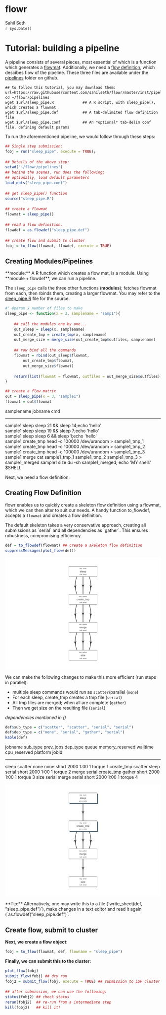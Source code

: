 # flowr
Sahil Seth  
`r Sys.Date()`  



# Tutorial: building a pipeline





A pipeline consists of several pieces, most essential of which is a function which generates a [flowmat](http://docs.flowr.space/docs.html#flow_mat).
Additionally, we need a [flow definition](http://docs.flowr.space/docs.html#flow_definition), which descibes flow of the pipeline. 
These three files are available under the [pipelines](https://github.com/sahilseth/flowr/tree/master/inst/pipelines) folder on github.

```
## to follow this tutorial, you may download them:
url=https://raw.githubusercontent.com/sahilseth/flowr/master/inst/pipelines
cd ~/flowr/pipelines
wget $url/sleep_pipe.R             ## A R script, with sleep_pipe(), which creates a flowmat
wget $url/sleep_pipe.def           ## A tab-delimited flow definition file
wget $url/sleep_pipe.conf          ## An *optional* tab-delim conf file, defining default params
```



To run the aforementioned pipeline, we would follow through these steps:


```r
## Single step submission:
fobj = run("sleep_pipe", execute = TRUE); 

## Details of the above step:
setwd("~/flowr/pipelines")
## behind the scenes, run does the following:
## optionally, load default parameters
load_opts("sleep_pipe.conf") 

## get sleep_pipe() function
source("sleep_pipe.R") 

## create a flowmat
flowmat = sleep_pipe()

## read a flow definition.
flowdef = as.flowdef("sleep_pipe.def")

## create flow and submit to cluster
fobj = to_flow(flowmat, flowdef, execute = TRUE)
```




## Creating Modules/Pipelines


<div class="alert alert-info" role="alert">
**module:** A R function which creates a flow mat, is a module. Using **module + flowdef**, we can run a pipeline.
</div>


The `sleep_pipe` calls the three other functions (**modules**); fetches flowmat from each, then rbinds them,
creating a larger flowmat. You may refer to the [sleep_pipe.R](https://github.com/sahilseth/flowr/blob/master/inst/pipelines/sleep_pipe.R)
file for the source.




```r
#' @param x number of files to make
sleep_pipe <- function(x = 3, samplename = "samp1"){

	## call the modules one by one...
	out_sleep = sleep(x, samplename)
	out_create_tmp = create_tmp(x, samplename)
	out_merge_size = merge_size(out_create_tmp$outfiles, samplename)

	## row bind all the commands
	flowmat = rbind(out_sleep$flowmat,
		out_create_tmp$flowmat,
		out_merge_size$flowmat)

	return(list(flowmat = flowmat, outfiles = out_merge_size$outfiles))
}
```



```r
## create a flow matrix
out = sleep_pipe(x = 3, "sample1")
flowmat = out$flowmat
```


samplename   jobname      cmd                                                            
-----------  -----------  ---------------------------------------------------------------
sample1      sleep        sleep 21 && sleep 14;echo 'hello'                              
sample1      sleep        sleep 19 && sleep 7;echo 'hello'                               
sample1      sleep        sleep 6 && sleep 1;echo 'hello'                                
sample1      create_tmp   head -c 100000 /dev/urandom > sample1_tmp_1                    
sample1      create_tmp   head -c 100000 /dev/urandom > sample1_tmp_2                    
sample1      create_tmp   head -c 100000 /dev/urandom > sample1_tmp_3                    
sample1      merge        cat sample1_tmp_1 sample1_tmp_2 sample1_tmp_3 > sample1_merged 
sample1      size         du -sh sample1_merged; echo 'MY shell:' $SHELL                 


Next, we need a flow definition.

## Creating Flow Definition

flowr enables us to quickly create a skeleton flow definition using a flowmat, which we can then alter to suit our needs. A handy function
to_flowdef, accepts a `flowmat` and creates a flow definition. 

<div class="alert alert-info" role="alert">
The default skeleton takes a very conservative approach, creating all submissions as `serial` and all dependencies as `gather`. This ensures robustness, compromising efficiency. 
</div>


```r
def = to_flowdef(flowmat) ## create a skeleton flow definition
suppressMessages(plot_flow(def))
```

![](flowr_tutorial_files/figure-html/plot_skeleton_def-1.png) 

We can make the following changes to make this more efficient (run steps in parallel):


- multiple sleep commands would run as `scatter`/parallel (`none`)
- For each sleep, create_tmp creates a tmp file (`serial`)
- All tmp files are merged; when all are complete (`gather`)
- Then we get size on the resulting file (`serial`)

*dependencies mentioned in ()*



```r
def$sub_type = c("scatter", "scatter", "serial", "serial")
def$dep_type = c("none", "serial", "gather", "serial")
kable(def)
```



jobname      sub_type   prev_jobs    dep_type   queue   memory_reserved   walltime    cpu_reserved  platform    jobid
-----------  ---------  -----------  ---------  ------  ----------------  ---------  -------------  ---------  ------
sleep        scatter    none         none       short   2000              1:00                   1  torque          1
create_tmp   scatter    sleep        serial     short   2000              1:00                   1  torque          2
merge        serial     create_tmp   gather     short   2000              1:00                   1  torque          3
size         serial     merge        serial     short   2000              1:00                   1  torque          4

![](flowr_tutorial_files/figure-html/plot_tweaked_def-1.png) 


<div class="alert alert-info" role="alert">
**Tip:** Alternatively, one may write this to a file 
(`write_sheet(def, "sleep_pipe.def")`), make changes in a text editor and read it again (`as.flowdef("sleep_pipe.def")`.
</div>

## Create flow, submit to cluster

**Next, we create a flow object:**


```r
fobj = to_flow(flowmat, def, flowname = "sleep_pipe")
```

**Finally, we can submit this to the cluster:**

```r
plot_flow(fobj)
submit_flow(fobj) ## dry run
fobj2 = submit_flow(fobj, execute = TRUE) ## submission to LSF cluster

## after submission, we can use the following:
status(fobj2) ## check status
rerun(fobj2)  ## re-run from a intermediate step
kill(fobj2)   ## kill it!
```


<!----


We then define another function `sleep_pipe` which calls the above defined **modules**; fetches flowmat from each, 
creating a larger flowmat. This time we will define a flowdef for the `sleep_pipe` function, elevating its status from
module to a pipeline.


This time we will define a flowdef for the `sleep_pipe` function, elevating its status from
module to a pipeline.




Here are a few examples of modules, three functions `sleep`, `create_tmp` and `merge_size` each returning a flowmat.

We believe pipeline and modules may be interchangeble, in the sense that a *smaller* pipeline may be 
included as part of a larger pipeline.
In flowr a module OR pipeline always returns a flowmat.
The only difference being, a pipeline also has a correspomding flow definition file. 


<div class="alert alert-info" role="alert">
As such, creating a flow definition for a module enables flowr
to run it, hence a module **elevates**, becoming a pipeline.
This lets the user mix and match several modules/pipelines to create a customized larger pipeline(s).
</div>
-->


<script>
  (function(i,s,o,g,r,a,m){i['GoogleAnalyticsObject']=r;i[r]=i[r]||function(){
  (i[r].q=i[r].q||[]).push(arguments)},i[r].l=1*new Date();a=s.createElement(o),
  m=s.getElementsByTagName(o)[0];a.async=1;a.src=g;m.parentNode.insertBefore(a,m)
  })(window,document,'script','//www.google-analytics.com/analytics.js','ga');

  ga('create', 'UA-68378910-1', 'auto');
  ga('send', 'pageview');

</script>
